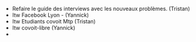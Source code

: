 * Refaire le guide des interviews avec les nouveaux problèmes. (Tristan)
* Itw Facebook Lyon - (Yannick)
* Itw Etudiants covoit Mtp (Tristan)
* Itw covoit-libre (Yannick)
* 
